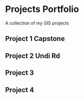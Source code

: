 # Projects Portfolio
A collection of my GIS projects
## Project 1 Capstone
## Project 2 Undi Rd
## Project 3 
## Project 4
